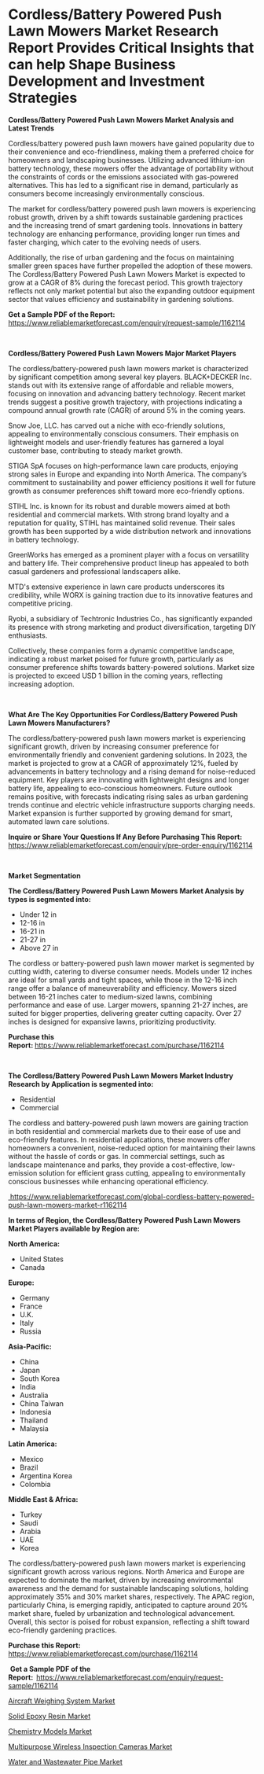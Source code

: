 <p><h1>Cordless/Battery Powered Push Lawn Mowers Market Research Report Provides Critical Insights that can help Shape Business Development and Investment Strategies</h1></p><p><strong>Cordless/Battery Powered Push Lawn Mowers Market Analysis and Latest Trends</strong></p>
<p><p>Cordless/battery powered push lawn mowers have gained popularity due to their convenience and eco-friendliness, making them a preferred choice for homeowners and landscaping businesses. Utilizing advanced lithium-ion battery technology, these mowers offer the advantage of portability without the constraints of cords or the emissions associated with gas-powered alternatives. This has led to a significant rise in demand, particularly as consumers become increasingly environmentally conscious.</p><p>The market for cordless/battery powered push lawn mowers is experiencing robust growth, driven by a shift towards sustainable gardening practices and the increasing trend of smart gardening tools. Innovations in battery technology are enhancing performance, providing longer run times and faster charging, which cater to the evolving needs of users.</p><p>Additionally, the rise of urban gardening and the focus on maintaining smaller green spaces have further propelled the adoption of these mowers. The Cordless/Battery Powered Push Lawn Mowers Market is expected to grow at a CAGR of 8% during the forecast period. This growth trajectory reflects not only market potential but also the expanding outdoor equipment sector that values efficiency and sustainability in gardening solutions.</p></p>
<p><strong>Get a Sample PDF of the Report:&nbsp;</strong> <a href="https://www.reliablemarketforecast.com/enquiry/request-sample/1162114?utm_campaign=1875&utm_medium=2&utm_source=Github&utm_content=ia&utm_term=10122024&utm_id=cordlessbattery-powered-push-lawn-mowers">https://www.reliablemarketforecast.com/enquiry/request-sample/1162114</a></p>
<p>&nbsp;</p>
<p><strong>Cordless/Battery Powered Push Lawn Mowers Major Market Players</strong></p>
<p><p>The cordless/battery-powered push lawn mowers market is characterized by significant competition among several key players. BLACK+DECKER Inc. stands out with its extensive range of affordable and reliable mowers, focusing on innovation and advancing battery technology. Recent market trends suggest a positive growth trajectory, with projections indicating a compound annual growth rate (CAGR) of around 5% in the coming years.</p><p>Snow Joe, LLC. has carved out a niche with eco-friendly solutions, appealing to environmentally conscious consumers. Their emphasis on lightweight models and user-friendly features has garnered a loyal customer base, contributing to steady market growth.</p><p>STIGA SpA focuses on high-performance lawn care products, enjoying strong sales in Europe and expanding into North America. The company’s commitment to sustainability and power efficiency positions it well for future growth as consumer preferences shift toward more eco-friendly options.</p><p>STIHL Inc. is known for its robust and durable mowers aimed at both residential and commercial markets. With strong brand loyalty and a reputation for quality, STIHL has maintained solid revenue. Their sales growth has been supported by a wide distribution network and innovations in battery technology.</p><p>GreenWorks has emerged as a prominent player with a focus on versatility and battery life. Their comprehensive product lineup has appealed to both casual gardeners and professional landscapers alike.</p><p>MTD's extensive experience in lawn care products underscores its credibility, while WORX is gaining traction due to its innovative features and competitive pricing.</p><p>Ryobi, a subsidiary of Techtronic Industries Co., has significantly expanded its presence with strong marketing and product diversification, targeting DIY enthusiasts.</p><p>Collectively, these companies form a dynamic competitive landscape, indicating a robust market poised for future growth, particularly as consumer preference shifts towards battery-powered solutions. Market size is projected to exceed USD 1 billion in the coming years, reflecting increasing adoption.</p></p>
<p>&nbsp;</p>
<p><strong>What Are The Key Opportunities For Cordless/Battery Powered Push Lawn Mowers Manufacturers?</strong></p>
<p><p>The cordless/battery-powered push lawn mowers market is experiencing significant growth, driven by increasing consumer preference for environmentally friendly and convenient gardening solutions. In 2023, the market is projected to grow at a CAGR of approximately 12%, fueled by advancements in battery technology and a rising demand for noise-reduced equipment. Key players are innovating with lightweight designs and longer battery life, appealing to eco-conscious homeowners. Future outlook remains positive, with forecasts indicating rising sales as urban gardening trends continue and electric vehicle infrastructure supports charging needs. Market expansion is further supported by growing demand for smart, automated lawn care solutions.</p></p>
<p><strong>Inquire or Share Your Questions If Any Before Purchasing This Report:</strong> <a href="https://www.reliablemarketforecast.com/enquiry/pre-order-enquiry/1162114?utm_campaign=1875&utm_medium=2&utm_source=Github&utm_content=ia&utm_term=10122024&utm_id=cordlessbattery-powered-push-lawn-mowers">https://www.reliablemarketforecast.com/enquiry/pre-order-enquiry/1162114</a></p>
<p>&nbsp;</p>
<p><strong>Market Segmentation</strong></p>
<p><strong>The Cordless/Battery Powered Push Lawn Mowers Market Analysis by types is segmented into:</strong></p>
<p><ul><li>Under 12 in</li><li>12-16 in</li><li>16-21 in</li><li>21-27 in</li><li>Above 27 in</li></ul></p>
<p><p>The cordless or battery-powered push lawn mower market is segmented by cutting width, catering to diverse consumer needs. Models under 12 inches are ideal for small yards and tight spaces, while those in the 12-16 inch range offer a balance of maneuverability and efficiency. Mowers sized between 16-21 inches cater to medium-sized lawns, combining performance and ease of use. Larger mowers, spanning 21-27 inches, are suited for bigger properties, delivering greater cutting capacity. Over 27 inches is designed for expansive lawns, prioritizing productivity.</p></p>
<p><strong>Purchase this Report:&nbsp;</strong><a href="https://www.reliablemarketforecast.com/purchase/1162114?utm_campaign=1875&utm_medium=2&utm_source=Github&utm_content=ia&utm_term=10122024&utm_id=cordlessbattery-powered-push-lawn-mowers">https://www.reliablemarketforecast.com/purchase/1162114</a></p>
<p>&nbsp;</p>
<p><strong>The Cordless/Battery Powered Push Lawn Mowers Market Industry Research by Application is segmented into:</strong></p>
<p><ul><li>Residential</li><li>Commercial</li></ul></p>
<p><p>The cordless and battery-powered push lawn mowers are gaining traction in both residential and commercial markets due to their ease of use and eco-friendly features. In residential applications, these mowers offer homeowners a convenient, noise-reduced option for maintaining their lawns without the hassle of cords or gas. In commercial settings, such as landscape maintenance and parks, they provide a cost-effective, low-emission solution for efficient grass cutting, appealing to environmentally conscious businesses while enhancing operational efficiency.</p></p>
<p><a href="https://www.reliablemarketforecast.com/global-cordless-battery-powered-push-lawn-mowers-market-r1162114?utm_campaign=1875&utm_medium=2&utm_source=Github&utm_content=ia&utm_term=10122024&utm_id=cordlessbattery-powered-push-lawn-mowers">&nbsp;https://www.reliablemarketforecast.com/global-cordless-battery-powered-push-lawn-mowers-market-r1162114</a></p>
<p><strong>In terms of Region, the Cordless/Battery Powered Push Lawn Mowers Market Players available by Region are:</strong></p>
<p>
    <p> <strong> North America: </strong>
        <ul>
            <li>United States</li>
            <li>Canada</li>
        </ul>
        </p> 
    <p> <strong> Europe: </strong>
        <ul>
            <li>Germany</li>
            <li>France</li>
            <li>U.K.</li>
            <li>Italy</li>
            <li>Russia</li>
        </ul>
        </p> 
    <p> <strong> Asia-Pacific: </strong>
        <ul>
            <li>China</li>
            <li>Japan</li>
            <li>South Korea</li>
            <li>India</li>
            <li>Australia</li>
            <li>China Taiwan</li>
            <li>Indonesia</li>
            <li>Thailand</li>
            <li>Malaysia</li>
        </ul>
        </p> 
    <p> <strong> Latin America: </strong>
        <ul>
            <li>Mexico</li>
            <li>Brazil</li>
            <li>Argentina Korea</li>
            <li>Colombia</li>
        </ul>
        </p> 
    <p> <strong> Middle East & Africa: </strong>
        <ul>
            <li>Turkey</li>
            <li>Saudi</li>
            <li>Arabia</li>
            <li>UAE</li>
            <li>Korea</li>
        </ul>
    </p>
    </p>
<p><p>The cordless/battery-powered push lawn mowers market is experiencing significant growth across various regions. North America and Europe are expected to dominate the market, driven by increasing environmental awareness and the demand for sustainable landscaping solutions, holding approximately 35% and 30% market shares, respectively. The APAC region, particularly China, is emerging rapidly, anticipated to capture around 20% market share, fueled by urbanization and technological advancement. Overall, this sector is poised for robust expansion, reflecting a shift toward eco-friendly gardening practices.</p></p>
<p><strong>Purchase this Report: </strong><a href="https://www.reliablemarketforecast.com/purchase/1162114?utm_campaign=1875&utm_medium=2&utm_source=Github&utm_content=ia&utm_term=10122024&utm_id=cordlessbattery-powered-push-lawn-mowers">https://www.reliablemarketforecast.com/purchase/1162114</a></p>
<p>&nbsp;<strong>Get a Sample PDF of the Report:&nbsp;&nbsp;</strong><a href="https://www.reliablemarketforecast.com/enquiry/request-sample/1162114?utm_campaign=1875&utm_medium=2&utm_source=Github&utm_content=ia&utm_term=10122024&utm_id=cordlessbattery-powered-push-lawn-mowers">https://www.reliablemarketforecast.com/enquiry/request-sample/1162114</a></p>
<p><strong></strong></p>
<p><p><a href="https://www.linkedin.com/pulse/c-hannibex-sqmmf?utm_campaign=1875&utm_medium=2&utm_source=Github&utm_content=ia&utm_term=10122024&utm_id=cordlessbattery-powered-push-lawn-mowers">Aircraft Weighing System Market</a></p><p><a href="https://www.linkedin.com/pulse/c-hannibex-sqmmf?utm_campaign=1875&utm_medium=2&utm_source=Github&utm_content=ia&utm_term=10122024&utm_id=cordlessbattery-powered-push-lawn-mowers">Solid Epoxy Resin Market</a></p><p><a href="https://www.linkedin.com/pulse/c-hannibex-sqmmf?utm_campaign=1875&utm_medium=2&utm_source=Github&utm_content=ia&utm_term=10122024&utm_id=cordlessbattery-powered-push-lawn-mowers">Chemistry Models Market</a></p><p><a href="https://github.com/Chiragrp22/Market-Research-Report-List-6/blob/main/multipurpose-wireless-inspection-cameras-market.md?utm_campaign=1875&utm_medium=2&utm_source=Github&utm_content=ia&utm_term=10122024&utm_id=cordlessbattery-powered-push-lawn-mowers">Multipurpose Wireless Inspection Cameras Market</a></p><p><a href="https://www.linkedin.com/pulse/c-hannibex-sqmmf?utm_campaign=1875&utm_medium=2&utm_source=Github&utm_content=ia&utm_term=10122024&utm_id=cordlessbattery-powered-push-lawn-mowers">Water and Wastewater Pipe Market</a></p></p>